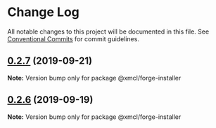 # Change Log

All notable changes to this project will be documented in this file.
See [Conventional Commits](https://conventionalcommits.org) for commit guidelines.

## [0.2.7](https://github.com/ci010/ts-minecraft/compare/@xmcl/forge-installer@0.2.6...@xmcl/forge-installer@0.2.7) (2019-09-21)

**Note:** Version bump only for package @xmcl/forge-installer





## [0.2.6](https://github.com/ci010/ts-minecraft/compare/@xmcl/forge-installer@0.2.5...@xmcl/forge-installer@0.2.6) (2019-09-19)

**Note:** Version bump only for package @xmcl/forge-installer

